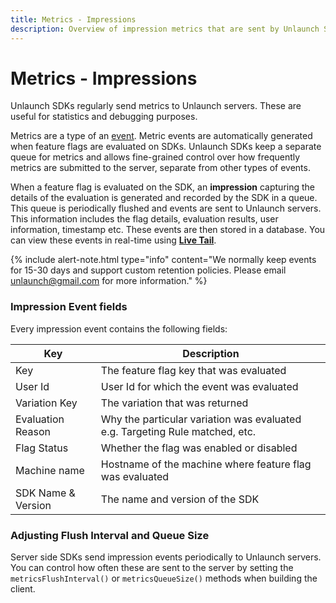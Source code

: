 ```yaml
---
title: Metrics - Impressions
description: Overview of impression metrics that are sent by Unlaunch SDKs.
---
```


# Metrics - Impressions

Unlaunch SDKs regularly send metrics to Unlaunch servers. These are useful for statistics and debugging purposes. 

Metrics are a type of an [event](event). Metric events are automatically generated when feature flags are evaluated on SDKs. Unlaunch SDKs keep a separate queue for metrics and allows fine-grained control over how frequently metrics are submitted to the server, separate from other types of events. 

When a feature flag is evaluated on the SDK, an **impression** capturing the details of the evaluation is generated and recorded by the SDK in a queue. This queue is periodically flushed and events are sent to Unlaunch servers. This information includes the flag details, evaluation results, user information, timestamp etc. These events are then stored in a database. You can view these events in real-time using [**Live Tail**](../managingflags/livetail). 

{% include alert-note.html type="info" content="We normally keep events for 15-30 days and support custom retention policies. Please email unlaunch@gmail.com for more information." %}

### Impression Event fields

Every impression event contains the following fields:


| Key                | Description                                                                  |
|--------------------|------------------------------------------------------------------------------|
| Key                | The feature flag key that was evaluated                                      |
| User Id            | User Id for which the event was evaluated                                    |
| Variation Key      | The variation that was returned                                              |
| Evaluation Reason  | Why the particular variation was evaluated e.g. Targeting Rule matched, etc. |
| Flag Status        | Whether the flag was enabled or disabled                                     |
| Machine name       | Hostname of the machine where feature flag was evaluated                     |
| SDK Name & Version | The name and version of the SDK                                              |

### Adjusting Flush Interval and Queue Size

Server side SDKs send impression events periodically to Unlaunch servers. You can control how often these are sent to the server by setting the `metricsFlushInterval()` or `metricsQueueSize()` methods when building the client.
